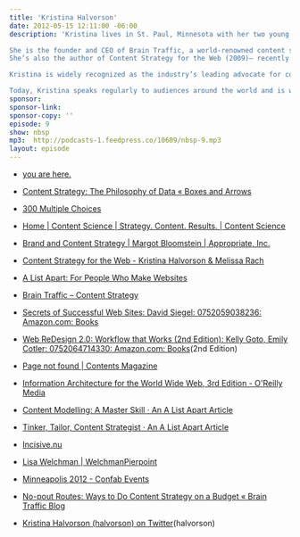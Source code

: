 ```yaml
---
title: 'Kristina Halvorson'
date: 2012-05-15 12:11:00 -06:00
description: 'Kristina lives in St. Paul, Minnesota with her two young children, whom she often quotes on Twitter.

She is the founder and CEO of Brain Traffic, a world-renowned content strategy consultancy.
She’s also the author of Content Strategy for the Web (2009)– recently out in its 2nd Edition, and is the founder of “Confab: The Content Strategy Conference”.

Kristina is widely recognized as the industry’s leading advocate for content strategy. In 2009, she curated the first Content Strategy Consortium to facilitate a national dialogue about this emerging discipline.

Today, Kristina speaks regularly to audiences around the world and is well known for her energetic, often humorous talks.'
sponsor:
sponsor-link:
sponsor-copy: ''
episode: 9
show: nbsp
mp3:  http://podcasts-1.feedpress.co/10609/nbsp-9.mp3
layout: episode
---
```


* [you are here.](http://www.aristiles.com/)


* [Content Strategy: The Philosophy of Data « Boxes and Arrows](http://boxesandarrows.com/content-strategy-the-philosophy-of-data/)


* [300 Multiple Choices](http://iasummit.org/2009/)


* [Home | Content Science | Strategy. Content. Results. | Content Science](http://content-science.com/)


* [Brand and Content Strategy | Margot Bloomstein | Appropriate, Inc.](http://appropriateinc.com/)


* [Content Strategy for the Web - Kristina Halvorson & Melissa Rach](http://contentstrategy.com/)


* [A List Apart: For People Who Make Websites](http://alistapart.com/)


* [Brain Traffic – Content Strategy](http://braintraffic.com/)


* [Secrets of Successful Web Sites: David Siegel: 0752059038236: Amazon.com: Books](http://www.amazon.com/Secrets-Successful-Sites-David-Siegel/dp/1568303823)


* [Web ReDesign 2.0: Workflow that Works (2nd Edition): Kelly Goto, Emily Cotler: 0752064714330: Amazon.com: Books](http://www.amazon.com/Web-ReDesign-2-0-Workflow-Edition/dp/0735714339/ref=pd_bxgy_b_text_c)(2nd Edition)


* [Page not found | Contents Magazine](http://contentsmagazine.com/author/melissarach/)


* [Information Architecture for the World Wide Web, 3rd Edition - O'Reilly Media](http://shop.oreilly.com/product/9780596527341.do)


* [Content Modelling: A Master Skill · An A List Apart Article](http://alistapart.com/article/content-modelling-a-master-skill)


* [Tinker, Tailor, Content Strategist · An A List Apart Article](http://alistapart.com/article/tinker-tailor-content-strategist)


* [Incisive.nu](http://incisive.nu/)


* [Lisa Welchman | WelchmanPierpoint](http://www.welchmanpierpoint.com/our-team/lisa-welchman)


* [Minneapolis 2012 - Confab Events](http://confabevents.com/past-events/minneapolis-2012/index.html)


* [No-pout Routes: Ways to Do Content Strategy on a Budget « Brain Traffic Blog](http://blog.braintraffic.com/2012/03/no-pout-routes-ways-to-do-content-strategy-on-a-budget/)


* [Kristina Halvorson (halvorson) on Twitter](https://twitter.com/halvorson)(halvorson)
